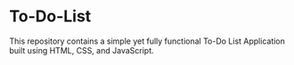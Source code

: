 # To-Do-List
This repository contains a simple yet fully functional To-Do List Application built using HTML, CSS, and JavaScript.
